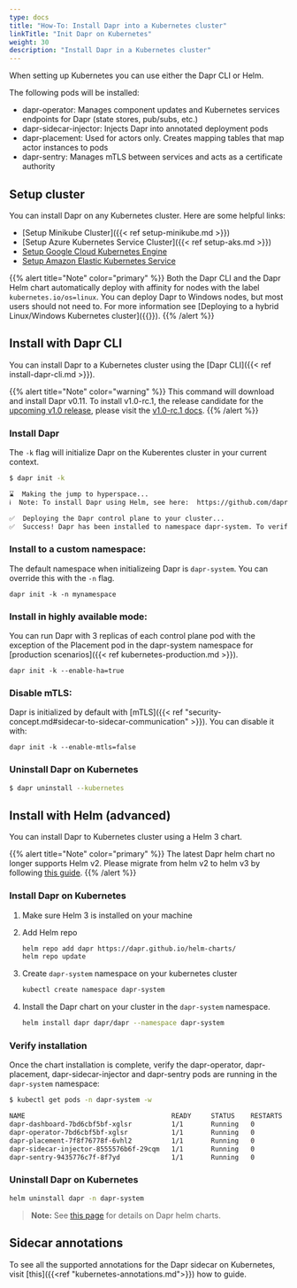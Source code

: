 ```yaml
---
type: docs
title: "How-To: Install Dapr into a Kubernetes cluster"
linkTitle: "Init Dapr on Kubernetes"
weight: 30
description: "Install Dapr in a Kubernetes cluster"
---
```


When setting up Kubernetes you can use either the Dapr CLI or Helm.

The following pods will be installed:

- dapr-operator: Manages component updates and Kubernetes services endpoints for Dapr (state stores, pub/subs, etc.)
- dapr-sidecar-injector: Injects Dapr into annotated deployment pods
- dapr-placement: Used for actors only. Creates mapping tables that map actor instances to pods
- dapr-sentry: Manages mTLS between services and acts as a certificate authority

## Setup cluster

You can install Dapr on any Kubernetes cluster. Here are some helpful links:

- [Setup Minikube Cluster]({{< ref setup-minikube.md >}})
- [Setup Azure Kubernetes Service Cluster]({{< ref setup-aks.md >}})
- [Setup Google Cloud Kubernetes Engine](https://cloud.google.com/kubernetes-engine/docs/quickstart)
- [Setup Amazon Elastic Kubernetes Service](https://docs.aws.amazon.com/eks/latest/userguide/getting-started.html)

{{% alert title="Note" color="primary" %}}
Both the Dapr CLI and the Dapr Helm chart automatically deploy with affinity for nodes with the label `kubernetes.io/os=linux`. You can deploy Dapr to Windows nodes, but most users should not need to. For more information see [Deploying to a hybrid Linux/Windows Kubernetes cluster]({{<ref kubernetes-hybrid-clusters>}}).
{{% /alert %}}


## Install with Dapr CLI

You can install Dapr to a Kubernetes cluster using the [Dapr CLI]({{< ref install-dapr-cli.md >}}).

{{% alert title="Note" color="warning" %}}
This command will download and install Dapr v0.11. To install v1.0-rc.1, the release candidate for the [upcoming v1.0 release](https://blog.dapr.io/posts/2020/10/20/the-path-to-v.1.0-production-ready-dapr/), please visit the [v1.0-rc.1 docs](https://v1-rc1.docs.dapr.io/getting-started/install-dapr-kubernetes).
{{% /alert %}}

### Install Dapr

The `-k` flag will initialize Dapr on the Kuberentes cluster in your current context.

```bash
$ dapr init -k

⌛  Making the jump to hyperspace...
ℹ️  Note: To install Dapr using Helm, see here:  https://github.com/dapr/docs/blob/master/getting-started/environment-setup.md#using-helm-advanced

✅  Deploying the Dapr control plane to your cluster...
✅  Success! Dapr has been installed to namespace dapr-system. To verify, run "dapr status -k" in your terminal. To get started, go here: https://aka.ms/dapr-getting-started
```

### Install to a custom namespace:

The default namespace when initializeing Dapr is `dapr-system`. You can override this with the `-n` flag.

```
dapr init -k -n mynamespace
```

### Install in highly available mode:

You can run Dapr with 3 replicas of each control plane pod with the exception of the Placement pod in the dapr-system namespace for [production scenarios]({{< ref kubernetes-production.md >}}).

```
dapr init -k --enable-ha=true
```

### Disable mTLS:

Dapr is initialized by default with [mTLS]({{< ref "security-concept.md#sidecar-to-sidecar-communication" >}}). You can disable it with:

```
dapr init -k --enable-mtls=false
```

### Uninstall Dapr on Kubernetes

```bash
$ dapr uninstall --kubernetes
```

## Install with Helm (advanced)

You can install Dapr to Kubernetes cluster using a Helm 3 chart.


{{% alert title="Note" color="primary" %}}
The latest Dapr helm chart no longer supports Helm v2. Please migrate from helm v2 to helm v3 by following [this guide](https://helm.sh/blog/migrate-from-helm-v2-to-helm-v3/).
{{% /alert %}}

### Install Dapr on Kubernetes

1. Make sure Helm 3 is installed on your machine
2. Add Helm repo

    ```bash
    helm repo add dapr https://dapr.github.io/helm-charts/
    helm repo update
    ```

3. Create `dapr-system` namespace on your kubernetes cluster

    ```bash
    kubectl create namespace dapr-system
    ```

4. Install the Dapr chart on your cluster in the `dapr-system` namespace.

    ```bash
    helm install dapr dapr/dapr --namespace dapr-system
    ```

### Verify installation

Once the chart installation is complete, verify the dapr-operator, dapr-placement, dapr-sidecar-injector and dapr-sentry pods are running in the `dapr-system` namespace:

```bash
$ kubectl get pods -n dapr-system -w

NAME                                     READY     STATUS    RESTARTS   AGE
dapr-dashboard-7bd6cbf5bf-xglsr          1/1       Running   0          40s
dapr-operator-7bd6cbf5bf-xglsr           1/1       Running   0          40s
dapr-placement-7f8f76778f-6vhl2          1/1       Running   0          40s
dapr-sidecar-injector-8555576b6f-29cqm   1/1       Running   0          40s
dapr-sentry-9435776c7f-8f7yd             1/1       Running   0          40s
```

### Uninstall Dapr on Kubernetes

```bash
helm uninstall dapr -n dapr-system
```

> **Note:** See [this page](https://github.com/dapr/dapr/blob/master/charts/dapr/README.md) for details on Dapr helm charts.

## Sidecar annotations

To see all the supported annotations for the Dapr sidecar on Kubernetes, visit [this]({{<ref "kubernetes-annotations.md">}}) how to guide.